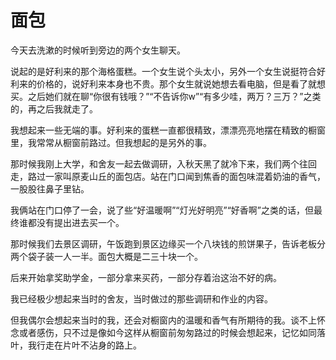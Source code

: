 # 面包

今天去洗漱的时候听到旁边的两个女生聊天。

说起的是好利来的那个海格蛋糕。一个女生说个头太小，另外一个女生说挺符合好利来的价格的，说好利来本身也不贵。那个女生就说她想去看电脑，但是看了就想买。之后她们就在聊“你很有钱哦？”“不告诉你w”“有多少哇，两万？三万？”之类的，再之后我就走了。

我想起来一些无端的事。好利来的蛋糕一直都很精致，漂漂亮亮地摆在精致的橱窗里，我常常从橱窗前路过。但我想起的是另外的事。

那时候我刚上大学，和舍友一起去做调研，入秋天黑了就冷下来，我们两个往回走，路过一家叫原麦山丘的面包店。站在门口闻到焦香的面包味混着奶油的香气，一股股往鼻子里钻。

我俩站在门口停了一会，说了些“好温暖啊”“灯光好明亮”“好香啊”之类的话，但最终谁都没有提出进去买一个。

那时候我们去景区调研，午饭跑到景区边缘买一个八块钱的煎饼果子，告诉老板分两个袋子装一人一半。面包大概是二三十块一个。

后来开始拿奖助学金，一部分拿来买药，一部分存着治这治不好的病。

我已经极少想起来当时的舍友，当时做过的那些调研和作业的内容。

但我偶尔会想起来当时的我，还会对橱窗内的温暖和香气有所期待的我。谈不上怀念或者感伤，只不过是像如今这样从橱窗前匆匆路过的时候会想起来，记忆如同落叶，我行走在片叶不沾身的路上。